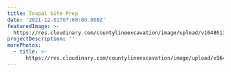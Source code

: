```yaml
---
title: Toupal Site Prep
date: '2021-12-01T07:00:00.000Z'
featuredImage: >-
  https://res.cloudinary.com/countylineexcavation/image/upload/v1648613792/projects/Toupal_Site_prep_1_phs9er.jpg
projectDescription: ''
morePhotos:
  - title: >-
      https://res.cloudinary.com/countylineexcavation/image/upload/v1648613788/projects/Toupal_Site_prep_2_xpye4e.jpg
---
```


